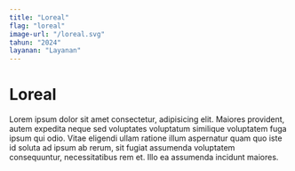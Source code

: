 ```yaml
---
title: "Loreal"
flag: "loreal"
image-url: "/loreal.svg"
tahun: "2024"
layanan: "Layanan"
---
```


# Loreal

Lorem ipsum dolor sit amet consectetur, adipisicing elit. Maiores provident, autem expedita neque sed voluptates voluptatum similique voluptatem fuga ipsum qui odio. Vitae eligendi ullam ratione illum aspernatur quam quo iste id soluta ad ipsum ab rerum, sit fugiat assumenda voluptatem consequuntur, necessitatibus rem et. Illo ea assumenda incidunt maiores.
